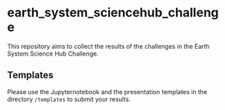 # earth_system_sciencehub_challenge

This repository aims to collect the results of the challenges in the Earth 
System Science Hub Challenge.

## Templates

Please use the Jupyternotebook and the presentation templates in the directory
`/templates` to submit your results.